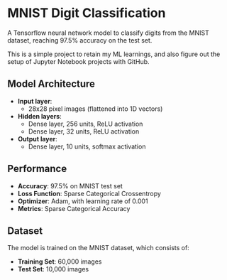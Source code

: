 # MNIST Digit Classification

A Tensorflow neural network model to classify digits from the MNIST dataset, reaching 97.5% accuracy on the test set.

This is a simple project to retain my ML learnings, and also figure out the setup of Jupyter Notebook projects with GitHub. 

## Model Architecture

- **Input layer**:
  - 28x28 pixel images (flattened into 1D vectors)
- **Hidden layers**:
  - Dense layer, 256 units, ReLU activation
  - Dense layer, 32 units, ReLU activation
- **Output layer**:
  - Dense layer, 10 units, softmax activation   

## Performance

- **Accuracy**: 97.5% on MNIST test set
- **Loss Function**: Sparse Categorical Crossentropy
- **Optimizer**: Adam, with learning rate of 0.001
- **Metrics**: Sparse Categorical Accuracy

## Dataset

The model is trained on the MNIST dataset, which consists of:
- **Training Set**: 60,000 images 
- **Test Set**: 10,000 images
